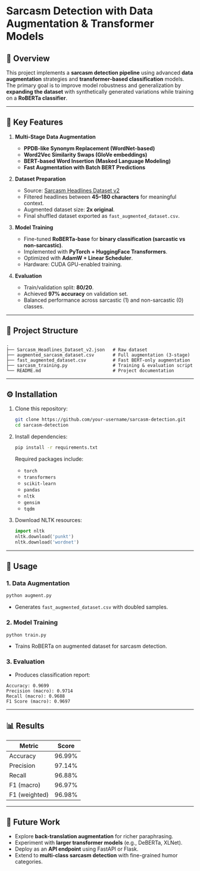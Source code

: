 # Sarcasm Detection with Data Augmentation & Transformer Models

## 📌 Overview
This project implements a **sarcasm detection pipeline** using advanced **data augmentation** strategies and **transformer-based classification** models.  
The primary goal is to improve model robustness and generalization by **expanding the dataset** with synthetically generated variations while training on a **RoBERTa classifier**.

---

## 🔑 Key Features
1. **Multi-Stage Data Augmentation**  
   - **PPDB-like Synonym Replacement (WordNet-based)**  
   - **Word2Vec Similarity Swaps (GloVe embeddings)**  
   - **BERT-based Word Insertion (Masked Language Modeling)**  
   - **Fast Augmentation with Batch BERT Predictions**

2. **Dataset Preparation**  
   - Source: [Sarcasm Headlines Dataset v2](https://www.kaggle.com/datasets/rmisra/news-headlines-dataset-for-sarcasm-detection)  
   - Filtered headlines between **45–180 characters** for meaningful context.  
   - Augmented dataset size: **2x original**.  
   - Final shuffled dataset exported as `fast_augmented_dataset.csv`.

3. **Model Training**  
   - Fine-tuned **RoBERTa-base** for **binary classification (sarcastic vs non-sarcastic)**.  
   - Implemented with **PyTorch + HuggingFace Transformers**.  
   - Optimized with **AdamW + Linear Scheduler**.  
   - Hardware: CUDA GPU-enabled training.

4. **Evaluation**  
   - Train/validation split: **80/20**.  
   - Achieved **97% accuracy** on validation set.  
   - Balanced performance across sarcastic (1) and non-sarcastic (0) classes.

---

## 📂 Project Structure
```
.
├── Sarcasm_Headlines_Dataset_v2.json   # Raw dataset
├── augmented_sarcasm_dataset.csv       # Full augmentation (3-stage)
├── fast_augmented_dataset.csv          # Fast BERT-only augmentation
├── sarcasm_training.py                 # Training & evaluation script
└── README.md                           # Project documentation
```

---

## ⚙️ Installation
1. Clone this repository:
   ```bash
   git clone https://github.com/your-username/sarcasm-detection.git
   cd sarcasm-detection
   ```
2. Install dependencies:
   ```bash
   pip install -r requirements.txt
   ```
   Required packages include:
   - `torch`
   - `transformers`
   - `scikit-learn`
   - `pandas`
   - `nltk`
   - `gensim`
   - `tqdm`

3. Download NLTK resources:
   ```python
   import nltk
   nltk.download('punkt')
   nltk.download('wordnet')
   ```

---

## 🚀 Usage

### 1. Data Augmentation
```python
python augment.py
```
- Generates `fast_augmented_dataset.csv` with doubled samples.

### 2. Model Training
```python
python train.py
```
- Trains RoBERTa on augmented dataset for sarcasm detection.

### 3. Evaluation
- Produces classification report:
```
Accuracy: 0.9699
Precision (macro): 0.9714
Recall (macro): 0.9688
F1 Score (macro): 0.9697
```

---

## 📊 Results
| Metric        | Score  |
|---------------|--------|
| Accuracy      | 96.99% |
| Precision     | 97.14% |
| Recall        | 96.88% |
| F1 (macro)    | 96.97% |
| F1 (weighted) | 96.98% |

---

## 🔮 Future Work
- Explore **back-translation augmentation** for richer paraphrasing.  
- Experiment with **larger transformer models** (e.g., DeBERTa, XLNet).  
- Deploy as an **API endpoint** using FastAPI or Flask.  
- Extend to **multi-class sarcasm detection** with fine-grained humor categories.  

